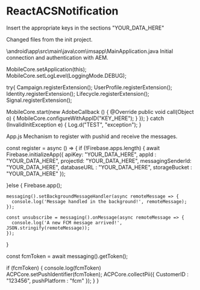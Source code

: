 # ReactACSNotification

Insert the appropriate keys in the sections "YOUR_DATA_HERE"

Changed files from the init project.

\android\app\src\main\java\com\imsapp\MainApplication.java
Initial connection and authentication with AEM.

MobileCore.setApplication(this);
MobileCore.setLogLevel(LoggingMode.DEBUG);

try{
  Campaign.registerExtension();
  UserProfile.registerExtension();
  Identity.registerExtension();
  Lifecycle.registerExtension();
  Signal.registerExtension();

  MobileCore.start(new AdobeCallback () {
    @Override
    public void call(Object o) {
        MobileCore.configureWithAppID("KEY_HERE");
    }
  });
} catch (InvalidInitException e) {
    Log.d("TEST", "exception");
}

App.js
Mechanism to register with pushid and receive the messages.


const register = async () => {
  if (!Firebase.apps.length) {
    await Firebase.initializeApp({
      apiKey: "YOUR_DATA_HERE",
      appId : "YOUR_DATA_HERE",
      projectId: "YOUR_DATA_HERE",
      messagingSenderId: "YOUR_DATA_HERE",
      databaseURL : "YOUR_DATA_HERE",
      storageBucket : "YOUR_DATA_HERE"
    });

  }else {
    Firebase.app();

    messaging().setBackgroundMessageHandler(async remoteMessage => {
      console.log('Message handled in the background!', remoteMessage);
    });

    const unsubscribe = messaging().onMessage(async remoteMessage => {
      console.log('A new FCM message arrived!', JSON.stringify(remoteMessage));
    });
  }
  
  const fcmToken = await messaging().getToken();
  
  if (fcmToken) {
    console.log(fcmToken)
    ACPCore.setPushIdentifier(fcmToken);
    ACPCore.collectPii({
      CustomerID : "123456",
      pushPlatform : "fcm"
    });
  } 
}
